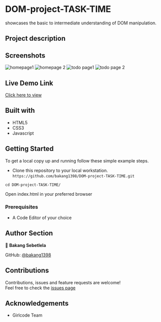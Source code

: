 # DOM-project-TASK-TIME
showcases the basic to intermediate understanding of DOM manipulation.

## Project description


## Screenshots
![homepage1](https://user-images.githubusercontent.com/83421867/156884180-ab88509e-748c-49aa-a8e3-45261ab1d35d.PNG)
![homepage 2](https://user-images.githubusercontent.com/83421867/156884189-08a38bd5-bcaa-4f15-9cdf-aacc2ed969f7.PNG)
![todo page1](https://user-images.githubusercontent.com/83421867/156884196-ef26bf0a-52d1-4044-9a62-884a5a3fe4d5.PNG)
![todo page 2](https://user-images.githubusercontent.com/83421867/156884202-14253e0e-e88a-411d-9011-8b97d2052b97.PNG)

## Live Demo Link
[Click here to view](https://raw.githack.com/bakang1398/DOM-project-TASK-TIME/main/index.html)

## Built with
- HTML5
- CSS3
- Javascript

## Getting Started

To get a local copy up and running follow these simple example steps.
- Clone this repository to your local workstation.
 `https://github.com/bakang1398/DOM-project-TASK-TIME.git`

`cd DOM-project-TASK-TIME/`

Open index.html in your preferred browser

### Prerequisites
- A Code Editor of your choice

## Author Section
:bust_in_silhouette: **Bakang Sebetlela** 

GitHub: [@bakang1398](https://github.com/bakang1398)

## Contributions 
Contributions, issues and feature requests are welcome! <br />
Feel free to check the [issues page](https://github.com/bakang1398/DOM-project-TASK-TIME/issues)

## Acknowledgements
- Girlcode Team 
